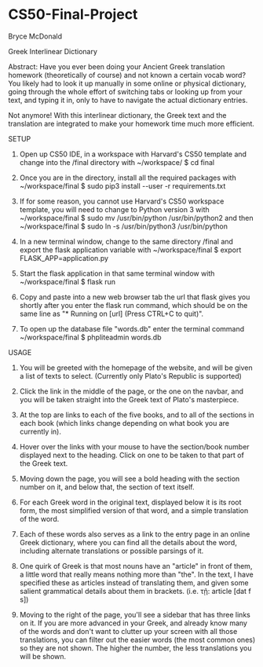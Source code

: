 # CS50-Final-Project

Bryce McDonald

Greek Interlinear Dictionary

Abstract: Have you ever been doing your Ancient Greek translation homework (theoretically of course) and not known a certain vocab word?
You likely had to look it up manually in some online or physical dictionary, going through the whole effort of switching tabs or looking up from your text, and typing it in, only to have to navigate the actual dictionary entries.

Not anymore! With this interlinear dictionary, the Greek text and the translation are integrated to make your homework time much more efficient.

SETUP

1. Open up CS50 IDE, in a workspace with Harvard's CS50 template and change into the /final directory with ~/workspace/ $ cd final

2. Once you are in the directory, install all the required packages with ~/workspace/final $ sudo pip3 install --user -r requirements.txt

3. If for some reason, you cannot use Harvard's CS50 workspace template, you will need to change to Python version 3 with ~/workspace/final $ sudo mv /usr/bin/python /usr/bin/python2 and then ~/workspace/final $ sudo ln -s /usr/bin/python3 /usr/bin/python

4. In a new terminal window, change to the same directory /final and export the flask application variable with ~/workspace/final $ export FLASK_APP=application.py

5. Start the flask application in that same terminal window with ~/workspace/final $ flask run

6. Copy and paste into a new web browser tab the url that flask gives you shortly after you enter the flask run command, which should be on the same line as "* Running on [url] (Press CTRL+C to quit)".

7. To open up the database file "words.db" enter the terminal command ~/workspace/final $ phpliteadmin words.db

USAGE

1. You will be greeted with the homepage of the website, and will be given a list of texts to select. (Currently only Plato's Republic is supported)

2. Click the link in the middle of the page, or the one on the navbar, and you will be taken straight into the Greek text of Plato's masterpiece.

3. At the top are links to each of the five books, and to all of the sections in each book (which links change depending on what book you are currently in).

4. Hover over the links with your mouse to have the section/book number displayed next to the heading. Click on one to be taken to that part of the Greek text.

5. Moving down the page, you will see a bold heading with the section number on it, and below that, the section of text itself.

6. For each Greek word in the original text, displayed below it is its root form, the most simplified version of that word, and a simple translation of the word. 

7. Each of these words also serves as a link to the entry page in an online Greek dictionary, where you can find all the details about the word, including alternate translations or possible parsings of it.

8. One quirk of Greek is that most nouns have an "article" in front of them, a little word that really means nothing more than "the". In the text, I have specified these as articles instead of translating them, and given some salient grammatical details about them in brackets. (i.e. τῇ: article [dat f s])

9. Moving to the right of the page, you'll see a sidebar that has three links on it. If you are more advanced in your Greek, and already know many of the words and don't want to clutter up your screen with all those translations, you can filter out the easier words (the most common ones) so they are not shown. The higher the number, the less translations you will be shown.
